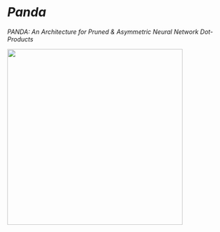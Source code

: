 # _Panda_

_PANDA: An Architecture for Pruned & Asymmetric Neural Network Dot-Products_


<img src="https://github.com/user-attachments/assets/57998547-d6ee-4917-be50-a615abb37962" width="400">
